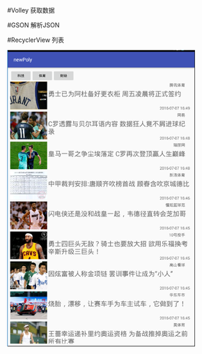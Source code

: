 #Volley 获取数据

#GSON 解析JSON

#RecyclerView 列表

![image](https://github.com/handsomeslow/newPoly/blob/master/newPoly.png)
